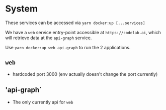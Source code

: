 # System

These services can be accessed via `yarn docker:up [...services]`

We have a `web` service entry-point accessible at `https://codelab.ai`, which will retrieve data at the `api-graph` service.

Use `yarn docker:up web api-graph` to run the 2 applications.

<!-- The `api-gateway` service is the entry-point for all our micro-services. Currently we have `api-federation-nodes` and `api-federation-props`

We can run `yarn docker:up web api-gateway` since `depends_on` will trigger `api-federation-props` & `api-federation-nodes` as well. -->

## `web`

- hardcoded port 3000 (env actually doesn't change the port currently)

## 'api-graph`

- The only currently api for `web`

<!-- ## `api-gateway`

- depends on `api-federation-nodes` & `api-federation-props`
- acts as api gateway for our micro-services

## `api-federation-nodes`

- uses Neo4j database
- gRPC client (nodes-props)
- depends on `api-federation-props`

## `api-federation-props`

- Uses PostgreSQL database
- gRPC server (nodes-props) -->
